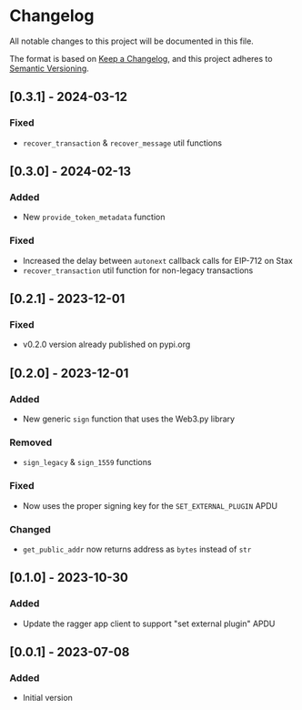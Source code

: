 # Changelog

All notable changes to this project will be documented in this file.

The format is based on [Keep a Changelog](https://keepachangelog.com/en/1.0.0/),
and this project adheres to [Semantic Versioning](https://semver.org/spec/v2.0.0.html).

## [0.3.1] - 2024-03-12

### Fixed

- `recover_transaction` & `recover_message` util functions

## [0.3.0] - 2024-02-13

### Added

- New `provide_token_metadata` function

### Fixed

- Increased the delay between `autonext` callback calls for EIP-712 on Stax
- `recover_transaction` util function for non-legacy transactions

## [0.2.1] - 2023-12-01

### Fixed

- v0.2.0 version already published on pypi.org

## [0.2.0] - 2023-12-01

### Added

- New generic `sign` function that uses the Web3.py library

### Removed

- `sign_legacy` & `sign_1559` functions

### Fixed

- Now uses the proper signing key for the `SET_EXTERNAL_PLUGIN` APDU

### Changed

- `get_public_addr` now returns address as `bytes` instead of `str`

## [0.1.0] - 2023-10-30

### Added

- Update the ragger app client to support "set external plugin" APDU

## [0.0.1] - 2023-07-08

### Added

- Initial version
